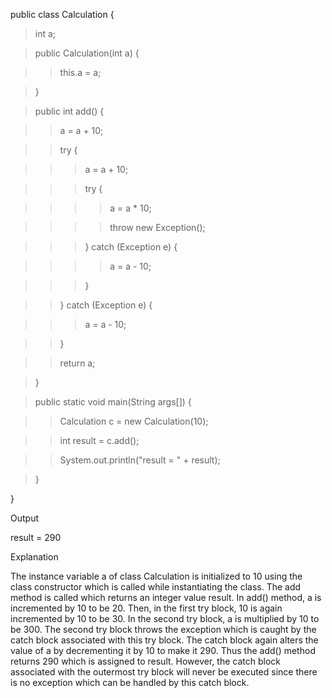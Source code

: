 public class Calculation {

>int a;

>public Calculation(int a) {

>>this.a = a;

>}

>public int add() {

>>a = a + 10;

>>try {

>>>a = a + 10;

>>>try {

>>>>a = a \* 10;

>>>>throw new Exception();

>>>} catch (Exception e) {

>>>>a = a - 10;

>>>}

>>} catch (Exception e) {

>>>a = a - 10;

>>}

>>return a;

>}

>public static void main(String args\[\]) {

>>Calculation c = new Calculation(10);

>>int result = c.add();

>>System.out.println(\"result = \" + result);

>}

}

Output

result = 290

Explanation

The instance variable a of class Calculation is initialized to 10 using
the class constructor which is called while instantiating the class. The
add method is called which returns an integer value result. In add()
method, a is incremented by 10 to be 20. Then, in the first try block,
10 is again incremented by 10 to be 30. In the second try block, a is
multiplied by 10 to be 300. The second try block throws the exception
which is caught by the catch block associated with this try block. The
catch block again alters the value of a by decrementing it by 10 to make
it 290. Thus the add() method returns 290 which is assigned to result.
However, the catch block associated with the outermost try block will
never be executed since there is no exception which can be handled by
this catch block.